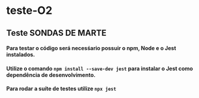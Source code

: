 # teste-O2
## Teste SONDAS DE MARTE

#### Para testar o código será necesśario possuir o npm, Node e o Jest instalados.
#### Utilize o comando `npm install --save-dev jest` para instalar o Jest como dependência de desenvolvimento.
#### Para rodar a suíte de testes utilize `npx jest`
